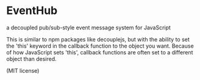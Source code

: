# EventHub
a decoupled pub/sub-style event message system for JavaScript

This is similar to npm packages like decouplejs, but with the ability to set the 'this' keyword in the callback function to the object you want. Because of how JavaScript sets 'this', callback functions are often set to a different object than desired.

(MIT license)
